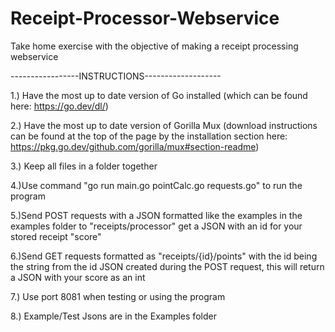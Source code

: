 # Receipt-Processor-Webservice
Take home exercise with the objective of making a receipt processing webservice


-----------------INSTRUCTIONS-------------------

1.) Have the most up to date version of Go installed (which can be found here: https://go.dev/dl/)



2.) Have the most up to date version of Gorilla Mux (download instructions can be found at the top of the page by the installation section here: https://pkg.go.dev/github.com/gorilla/mux#section-readme)



3.) Keep all files in a folder together



4.)Use command "go run main.go pointCalc.go requests.go" to run the program



5.)Send POST requests with a JSON formatted like the examples in the examples folder to "receipts/processor" get a JSON with an id for your stored receipt "score"



6.)Send GET requests formatted as "receipts/{id}/points" with the id being the string from the id JSON created during the POST request, this will return a JSON with your score as an int



7.) Use port 8081 when testing or using the program



8.) Example/Test Jsons are in the Examples folder

